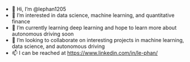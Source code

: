 - 👋 Hi, I’m @lephan1205
- 👀 I’m interested in data science, machine learning, and quantitative finance
- 🌱 I’m currently learning deep learning and hope to learn more about autonomous driving soon
- 💞️ I’m looking to collaborate on interesting projects in machine learning, data science, and autonomous driving
- 📫 I can be reached at https://www.linkedin.com/in/le-phan/

<!---
lephan1205/lephan1205 is a ✨ special ✨ repository because its `README.md` (this file) appears on your GitHub profile.
You can click the Preview link to take a look at your changes.
--->
